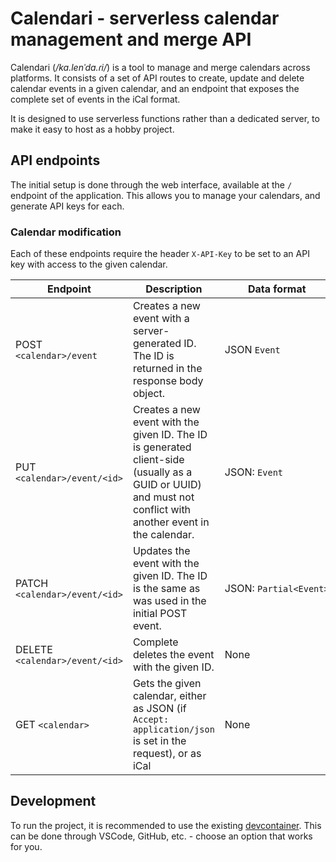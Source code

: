 # Calendari - serverless calendar management and merge API

Calendari (_/ka.lenˈda.ɾi/_) is a tool to manage and merge calendars across platforms. It consists of a set of API routes to create, update and delete calendar events in a given calendar, and an endpoint that exposes the complete set of events in the iCal format.

It is designed to use serverless functions rather than a dedicated server, to make it easy to host as a hobby project.

## API endpoints

The initial setup is done through the web interface, available at the `/` endpoint of the application. This allows you to manage your calendars, and generate API keys for each.

### Calendar modification

Each of these endpoints require the header `X-API-Key` to be set to an API key with access to the given calendar.

| Endpoint                       | Description                                                                                                                                                  | Data format                 |
| ------------------------------ | ------------------------------------------------------------------------------------------------------------------------------------------------------------ | --------------------------- |
| POST `<calendar>/event`        | Creates a new event with a server-generated ID. The ID is returned in the response body object.                                                              | JSON&nbsp;`Event`           |
| PUT `<calendar>/event/<id>`    | Creates a new event with the given ID. The ID is generated client-side (usually as a GUID or UUID) and must not conflict with another event in the calendar. | JSON:&nbsp;`Event`          |
| PATCH `<calendar>/event/<id>`  | Updates the event with the given ID. The ID is the same as was used in the initial POST event.                                                               | JSON:&nbsp;`Partial<Event>` |
| DELETE `<calendar>/event/<id>` | Complete deletes the event with the given ID.                                                                                                                | None                        |
| GET `<calendar>`               | Gets the given calendar, either as JSON (if `Accept: application/json` is set in the request), or as iCal                                                    | None                        |

## Development

To run the project, it is recommended to use the existing [devcontainer](https://containers.dev/). This can be done through VSCode, GitHub, etc. - choose an option that works for you.

